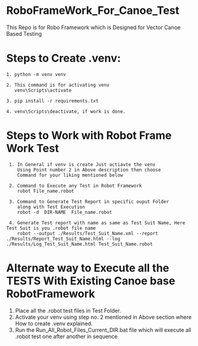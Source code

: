 # RoboFrameWork_For_Canoe_Test
This Repo is for Robo Framework which is Designed for Vector Canoe Based Testing


# Steps to Create .venv:

	1. python -m venv venv  

	2. This command is for activating venv
	   venv\Scripts\activate

	3. pip install -r requirements.txt

	4. venv\Scripts\deactivate, if work is done.

# Steps to Work with Robot Frame Work Test
    
     1. In General if venv is create Just actiavte the venv
        Using Point number 2 in Above description then choose
        Command for your liking mentioned below

     2. Command to Execute any Test in Robot Framework
        robot File_name.robot

     3. Command to Generate Test Report in specific ouput Folder
        along with Test Execution
        robot -d  DIR-NAME  File_name.robot

     4. Generate Test report with name as same as Test Suit Name, Here Test Suit is you .robot file name
        robot --output ./Results/Test_Suit_Name.xml --report ./Results/Report_Test_Suit_Name.html --log ./Results/Log_Test_Suit_Name.html Test_Suit_Name.robot

# Alternate way to Execute all the TESTS With Existing Canoe base RobotFramework

   1. Place all the .robot test files in Test Folder.
   2. Activate your venv using step no. 2 mentioned in Above section where How to create .venv explained.
   3. Run the Run_All_Robot_Files_Current_DIR.bat file which will execute all .robot test one after another in sequence 
